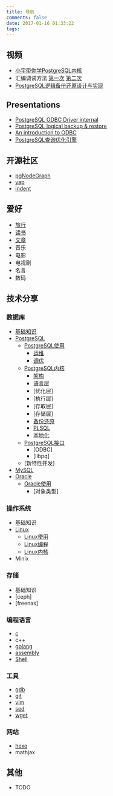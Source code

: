 ```yaml
---
title: 导航
comments: false
date: 2017-01-16 01:33:22
tags:
---
```


视频
-----------
- [小宇带你学PostgreSQL内核](/tags/%E5%B0%8F%E5%AE%87%E5%B8%A6%E4%BD%A0%E5%AD%A6PostgreSQL%E5%86%85%E6%A0%B8/)
- 汇编调试方法 [第一次](/2017/01/19/汇编调试方法-20160506/) [第二次](/2017/01/19/汇编调试方法-20160526/)
- [PostgreSQL逻辑备份还原设计与实现]()


Presentations
-----------
- [PostgreSQL ODBC Driver internal](/2016/11/09/PostgreSQL-ODBC-driver-internal/)
- [PostgreSQL logical backup & restore](/uploads/pg-logical-backup-restore.html)
- [An introduction to ODBC](/uploads/an-introduction-to-odbc.html)
- [PostgreSQL查询优化引擎](/2016/11/21/%E6%B7%B1%E5%85%A5%E7%90%86%E8%A7%A3PostgreSQL%E6%9F%A5%E8%AF%A2%E4%BC%98%E5%8C%96%E5%BC%95%E6%93%8E/)

开源社区
-----------
- [pgNodeGraph](https://github.com/shenyuflying/pgNodeGraph)
- [yap](https://github.com/shenyuflying/yap)
- [indent](https://github.com/shenyuflying/indent)


爱好
-----------
- [旅行](/tags/%E6%97%85%E8%A1%8C/)
- [读书](/tags/%E8%AF%BB%E4%B9%A6/)
- [文章](/tags/文章/)
- 音乐
- 电影
- 电视剧
- 名言
- 数码


技术分享
----------
### 数据库
- [基础知识](/tags/%E6%95%B0%E6%8D%AE%E5%BA%93/)
- [PostgreSQL](/tags/PostgreSQL/)
    - [PostgreSQL使用](/tags/PostgreSQL/)
        - [运维]()
        - [调优](/tags/调优/)
    - [PostgreSQL内核](/tags/PostgreSQL/)
        - [架构](/tags/架构/)
        - [语言层](/tags/语言层/)
        - [优化层]
        - [执行层]
        - [存取层]
        - [存储层]
        - [备份还原](/tags/备份还原/)
        - [PLSQL](/tags/PLSQL/)
        - [本地化](/tags/本地化/)
	- [PostgreSQL接口](/tags/接口/)
		- [ODBC]
		- [libpq]
	- [新特性开发]
- [MySQL](/tags/MySQL/)
- [Oracle]()
	- [Oracle使用]()
		- [对象类型]

### 操作系统
- 基础知识
- [Linux](/tags/Linux/)
    - [Linux使用](/tags/Linux使用/)
    - [Linux编程](/tags/Linux编程/)
    - [Linux内核](/tags/Linux内核/)
- Minix

### 存储
- 基础知识
- [ceph]
- [freenas]

### 编程语言
- [c](/tags/c/)
- c++
- [golang](/tags/golang/)
- [assembly](/tags/assembly/)
- [Shell](/tags/shell/)
### 工具
- [gdb](/tags/gdb/)
- [git](/tags/git/)
- [vim](/tags/vim/)
- [sed](/tags/sed/)
- [wget]()
### 网站
- [hexo](/tags/hexo/)
- mathjax


其他
-----------
- TODO
